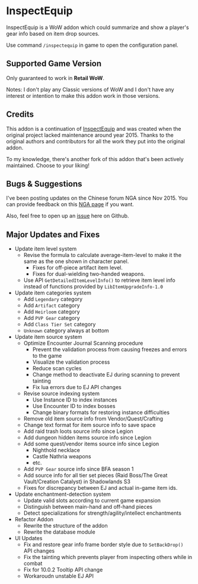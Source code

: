 # InspectEquip
InspectEquip is a WoW addon which could summarize and show a player's gear info based on item drop sources.

Use command `/inspectequip` in game to open the configuration panel.

## Supported Game Version
Only guaranteed to work in **Retail WoW**.

Notes: I don't play any Classic versions of WoW and I don't have any interest or intention to make this addon work in those versions.

## Credits
This addon is a continuation of [InspectEquip](https://www.curseforge.com/wow/addons/inspect-equip) and was created when the original project lacked maintenance around year 2015. Thanks to the original authors and contributors for all the work they put into the original addon.

To my knowledge, there's another fork of this addon that's been actively maintained. Choose to your liking!

## Bugs & Suggestions
I've been posting updates on the Chinese forum NGA since Nov 2015. You can provide feedback on this [NGA page](https://bbs.nga.cn/read.php?tid=8749947) if you want.

Also, feel free to open up an [issue](https://github.com/Nukme/InspectEquip/issues) here on Github.

## Major Updates and Fixes
- Update item level system
    - Revise the formula to calculate average-item-level to make it the same as the one shown in character panel.
        - Fixes for off-piece artifact item level.
        - Fixes for dual-wielding two-handed weapons.
    - Use API `GetDetailedItemLevelInfo()` to retrieve item level info instead of functions provided by `LibItemUpgradeInfo-1.0`
- Update item categories system
    - Add `Legendary` category
    - Add `Artifact` category
    - Add `Heirloom` category
    - Add `PVP Gear` category
    - Add `Class Tier Set` category
    - `Unknown` category always at bottom
- Update item source system
    - Optimize Encounter Journal Scanning procedure
        - Prevent the validation process from causing freezes and errors to the game
        - Visualize the validation process
        - Reduce scan cycles
        - Change method to deactivate EJ during scanning to prevent tainting
        - Fix lua errors due to EJ API changes
    - Revise source indexing system
        - Use Instance ID to index instances
        - Use Encounter ID to index bosses
        - Change binary formats for restoring instance difficulties
    - Remove old item source info from Vendor/Quest/Crafting
    - Change text format for item source info to save space
    - Add raid trash loots source info since Legion
    - Add dungeon hidden items source info since Legion
    - Add some quest/vendor items source info since Legion
        - Nighthold necklace
        - Castle Nathria weapons
        - etc.
    - Add `PVP Gear` source info since BFA season 1
    - Add source info for all tier set pieces (Raid Boss/The Great Vault/Creation Catalyst) in Shadowlands S3
    - Fixes for discrepancy between EJ and actual in-game item ids.
- Update enchantment-detection system
    - Update valid slots according to current game expansion
    - Distinguish between main-hand and off-hand pieces
    - Detect specializations for strength/agility/intellect enchantments
- Refactor Addon
    - Rewrite the structure of the addon
    - Rewrite the database module
- UI Updates
    - Fix and restore gear info frame border style due to `SetBackDrop()` API changes
    - Fix the tainting which prevents player from inspecting others while in combat
    - Fix for 10.0.2 Tooltip API change
    - Workaroudn unstable EJ API

